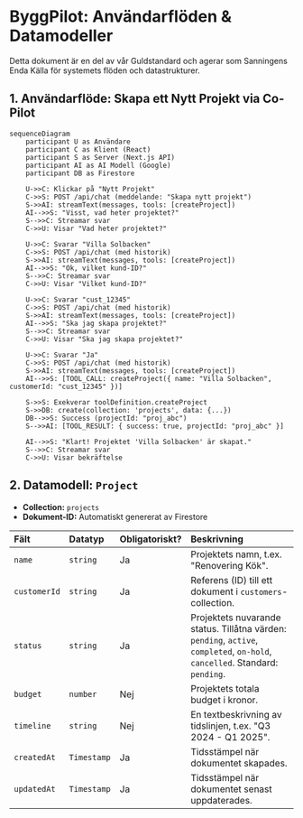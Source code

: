 # ByggPilot: Användarflöden & Datamodeller

Detta dokument är en del av vår Guldstandard och agerar som Sanningens Enda Källa för systemets flöden och datastrukturer.

## 1. Användarflöde: Skapa ett Nytt Projekt via Co-Pilot

```mermaid
sequenceDiagram
    participant U as Användare
    participant C as Klient (React)
    participant S as Server (Next.js API)
    participant AI as AI Modell (Google)
    participant DB as Firestore

    U->>C: Klickar på "Nytt Projekt"
    C->>S: POST /api/chat (meddelande: "Skapa nytt projekt")
    S->>AI: streamText(messages, tools: [createProject])
    AI-->>S: "Visst, vad heter projektet?"
    S-->>C: Streamar svar
    C->>U: Visar "Vad heter projektet?"
    
    U->>C: Svarar "Villa Solbacken"
    C->>S: POST /api/chat (med historik)
    S->>AI: streamText(messages, tools: [createProject])
    AI-->>S: "Ok, vilket kund-ID?"
    S-->>C: Streamar svar
    C->>U: Visar "Vilket kund-ID?"

    U->>C: Svarar "cust_12345"
    C->>S: POST /api/chat (med historik)
    S->>AI: streamText(messages, tools: [createProject])
    AI-->>S: "Ska jag skapa projektet?"
    S-->>C: Streamar svar
    C->>U: Visar "Ska jag skapa projektet?"

    U->>C: Svarar "Ja"
    C->>S: POST /api/chat (med historik)
    S->>AI: streamText(messages, tools: [createProject])
    AI-->>S: [TOOL_CALL: createProject({ name: "Villa Solbacken", customerId: "cust_12345" })]
    
    S->>S: Exekverar toolDefinition.createProject
    S->>DB: create(collection: 'projects', data: {...})
    DB-->>S: Success (projectId: "proj_abc")
    S-->>AI: [TOOL_RESULT: { success: true, projectId: "proj_abc" }]

    AI-->>S: "Klart! Projektet 'Villa Solbacken' är skapat."
    S-->>C: Streamar svar
    C->>U: Visar bekräftelse

```

## 2. Datamodell: `Project`

- **Collection:** `projects`
- **Dokument-ID:** Automatiskt genererat av Firestore

| Fält | Datatyp | Obligatoriskt? | Beskrivning |
| :--- | :--- | :--- | :--- |
| `name` | `string` | Ja | Projektets namn, t.ex. "Renovering Kök". |
| `customerId` | `string` | Ja | Referens (ID) till ett dokument i `customers`-collection. |
| `status` | `string` | Ja | Projektets nuvarande status. Tillåtna värden: `pending`, `active`, `completed`, `on-hold`, `cancelled`. Standard: `pending`. |
| `budget` | `number` | Nej | Projektets totala budget i kronor. |
| `timeline` | `string` | Nej | En textbeskrivning av tidslinjen, t.ex. "Q3 2024 - Q1 2025". |
| `createdAt`| `Timestamp`| Ja | Tidsstämpel när dokumentet skapades. |
| `updatedAt`| `Timestamp`| Ja | Tidsstämpel när dokumentet senast uppdaterades. |


